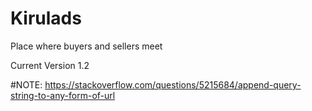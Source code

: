 # Kirulads
Place where buyers and sellers meet

Current Version 1.2

#NOTE: https://stackoverflow.com/questions/5215684/append-query-string-to-any-form-of-url

